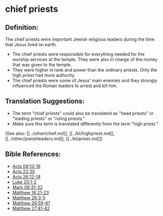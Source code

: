 # chief priests #

## Definition: ##

The chief priests were important Jewish religious leaders during the time that Jesus lived on earth.

* The chief priests were responsible for everything needed for the worship services at the temple. They were also in charge of the money that was given to the temple.
* They were higher in rank and power than the ordinary priests. Only the high priest had more authority.
* The chief priests were some of Jesus' main enemies and they strongly influenced the Roman leaders to arrest and kill him.

## Translation Suggestions: ##

* The term "chief priests" could also be translated as "head priests" or "leading priests" or "ruling priests."
* Make sure this term is translated differently from the term "high priest."

(See also: [[../other/chief.md]], [[../kt/highpriest.md]], [[../other/jewishleaders.md]], [[../kt/priest.md]])

## Bible References: ##

* [Acts 09:13-16](en/tn/act/help/09/13)
* [Acts 22:30](en/tn/act/help/22/30)
* [Acts 26:12-14](en/tn/act/help/26/12)
* [Luke 20:1-2](en/tn/luk/help/20/01)
* [Mark 08:31-32](en/tn/mrk/help/08/31)
* [Matthew 16:21-23](en/tn/mat/help/16/21)
* [Matthew 26:3-5](en/tn/mat/help/26/03)
* [Matthew 26:59-61](en/tn/mat/help/26/59)
* [Matthew 27:41-42](en/tn/mat/help/27/41)